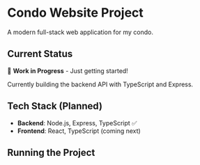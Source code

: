 # Condo Website Project

A modern full-stack web application for my condo.

## Current Status
🚧 **Work in Progress** - Just getting started!

Currently building the backend API with TypeScript and Express.

## Tech Stack (Planned)
- **Backend**: Node.js, Express, TypeScript ✅
- **Frontend**: React, TypeScript (coming next)

## Running the Project

